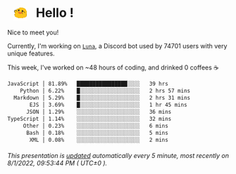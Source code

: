 <h1>   <img src="./spoinky.gif" style="vertical-align:middle;" width="30px">   Hello ! </h1>

Nice to meet you!

Currently, I'm working on <a href='https://github.com/Asgarrrr/Luna'>`Luna`</a>, a Discord bot used by 74701 users with very unique features.

This week, I've worked on ~48 hours of coding, and drinked 0 coffees ☕

```
JavaScript │ 81.89%   ████████████████░░░░   39 hrs
    Python │ 6.22%    █░░░░░░░░░░░░░░░░░░░   2 hrs 57 mins
  Markdown │ 5.29%    █░░░░░░░░░░░░░░░░░░░   2 hrs 31 mins
       EJS │ 3.69%    █░░░░░░░░░░░░░░░░░░░   1 hr 45 mins
      JSON │ 1.29%    ░░░░░░░░░░░░░░░░░░░░   36 mins
TypeScript │ 1.14%    ░░░░░░░░░░░░░░░░░░░░   32 mins
     Other │ 0.23%    ░░░░░░░░░░░░░░░░░░░░   6 mins
      Bash │ 0.18%    ░░░░░░░░░░░░░░░░░░░░   5 mins
       XML │ 0.08%    ░░░░░░░░░░░░░░░░░░░░   2 mins
```

###### This presentation is [updated](https://github.com/Asgarrrr) automatically every 5 minute, most recently on 8/1/2022, 09:53:44 PM ( UTC±0 ).
